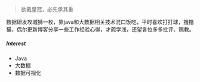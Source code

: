 > 欲戴皇冠，必先承其重  

数据研发攻城狮一枚，靠java和大数据相关技术混口饭吃，平时喜欢打打球，撸撸猫，偶尔更新博客分享一些工作经验心得，才疏学浅，还望各位多多批评、赐教。


##### Interest

- Java
- 大数据
- 数据可视化

